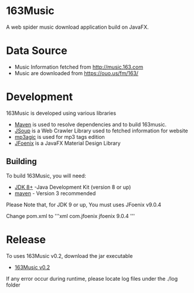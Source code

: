 # 163Music

A web spider music download application build on JavaFX.

# Data Source
* Music Information fetched from http://music.163.com
* Music are downloaded from https://ouo.us/fm/163/

# Development

163Music is developed using various libraries
* [Maven](http://maven.apache.org/) is used to resolve dependencies and to build 163music.
* [JSoup](https://jsoup.org/download) is a Web Crawler Library used to fetched information for website
* [mp3agic](https://github.com/mpatric/mp3agic) is used for mp3 tags edition
* [JFoenix](https://github.com/jfoenixadmin/JFoenix) is a JavaFX Material Design Library

## Building

To build 163Music, you will need:

* [JDK 8+](http://www.oracle.com/technetwork/java/javase/downloads/index.html) -Java Development Kit (version 8 or up)
* [maven](http://maven.apache.org/) - Version 3 recommended

Please Note that, for JDK 9 or up, You must uses JFoenix v9.0.4 

Change pom.xml to
'''xml
<dependency>
    <groupId>com.jfoenix</groupId>
    <artifactId>jfoenix</artifactId>
    <version>9.0.4</version>
</dependency>
'''

# Release

To uses 163Music v0.2, download the jar executable
* [163Music v0.2](https://github.com/CRonYii/163MusicDownloader/releases)

If any error occur during runtime, please locate log files under the ./log folder


